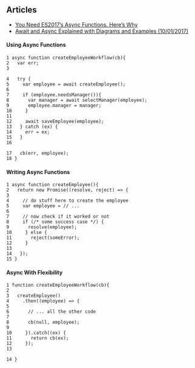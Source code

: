 ## Articles
- [You Need ES2017’s Async Functions. Here’s Why](https://derickbailey.com/2017/04/18/you-need-es7s-async-functions-heres-why/?imm_mid=0f1021&cmp=em-web-na-na-newsltr_20170419)
- [Await and Async Explained with Diagrams and Examples (10/01/2017)](http://nikgrozev.com/2017/10/01/async-await/)

#### Using Async Functions

```
1 async function createEmployeeWorkflow(cb){
2   var err;
3

4   try {
5     var employee = await createEmployee();
6      
7     if (employee.needsManager()){
8       var manager = await selectManager(employee);
9       employee.manager = manager;
10     }
11      
12     await saveEmployee(employee);
13   } catch (ex) {
14     err = ex;
15   }
16

17   cb(err, employee);
18 }
```

#### Writing Async Functions
```
1 async function createEmployee(){
2   return new Promise((resolve, reject) => {
3      
4     // do stuff here to create the employee
5     var employee = // ...
6      
7     // now check if it worked or not
8     if (/* some success case */) {
9       resolve(employee);    
10     } else {
11       reject(someError);
12     }
13      
14   });
15 }
```

#### Async With Flexibility
```
1 function createEmployeeWorkflow(cb){
2    
3   createEmployee()
4     .then((employee) => {
5      
6       // ... all the other code
7      
8       cb(null, employee);
9      
10     }).catch((ex) {
11       return cb(ex);
12     });
13

14 }
```
